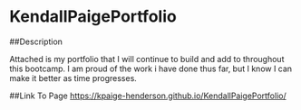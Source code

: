 # KendallPaigePortfolio

##Description

Attached is my portfolio that I will continue to build and add to throughout this bootcamp. I am proud of the work i have done thus far, but I know I can make it better as time progresses.


##Link To Page
https://kpaige-henderson.github.io/KendallPaigePortfolio/


